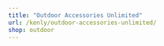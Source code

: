 ```yaml
---
title: "Outdoor Accessories Unlimited"
url: /kenly/outdoor-accessories-unlimited/
shop: outdoor
---
```

